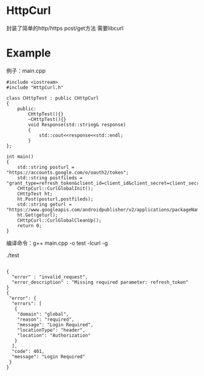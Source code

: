 # HttpCurl
封装了简单的http/https post/get方法
需要libcurl

# Example
例子：main.cpp
~~~~~~~~~~~~~~~~~~~~~~~~~~~~~~~~~~~~~~~~~~~~~~~~~~~~~~~~~~~
#include <iostream>
#include "HttpCurl.h"

class CHttpTest : public CHttpCurl
{
    public:
        CHttpTest(){}
        ~CHttpTest(){}
        void Response(std::string& response)
        {   
            std::cout<<response<<std::endl;
        }   
};

int main()
{
    std::string posturl = "https://accounts.google.com/o/oauth2/token";
    std::string postfileds = "grant_type=refresh_token&client_id=client_id&client_secret=client_secret&refresh_tok=refresh_token";
    CHttpCurl::CurlGlobalInit();
    CHttpTest ht;
    ht.Post(posturl,postfileds);
    std::string geturl = "https://www.googleapis.com/androidpublisher/v2/applications/packageName/purchases/products/productId/tokens/token";
    ht.Get(geturl);
    CHttpCurl::CurlGlobalCleanUp();
    return 0;
}
~~~~~~~~~~~~~~~~~~~~~~~~~~~~~~~~~~~~~~~~~~~~~~~~~~~~~~~~~~~~
编译命令：g++ main.cpp -o test -lcurl -g

./test
~~~~~~~~~~~~~~~~~~~~~~~~~~~~~~~~~~~~~~~~~~~~~~~~~~~~~~~~~~~~~~~~~~~~~~~~~~~

{
  "error" : "invalid_request",
  "error_description" : "Missing required parameter: refresh_token"
}
{
 "error": {
  "errors": [
   {
    "domain": "global",
    "reason": "required",
    "message": "Login Required",
    "locationType": "header",
    "location": "Authorization"
   }
  ],
  "code": 401,
  "message": "Login Required"
 }
}

~~~~~~~~~~~~~~~~~~~~~~~~~~~~~~~~~~~~~~~~~~~~~~~~~~~~~~~~~~~~~~~~~~~~~~~~~~~
